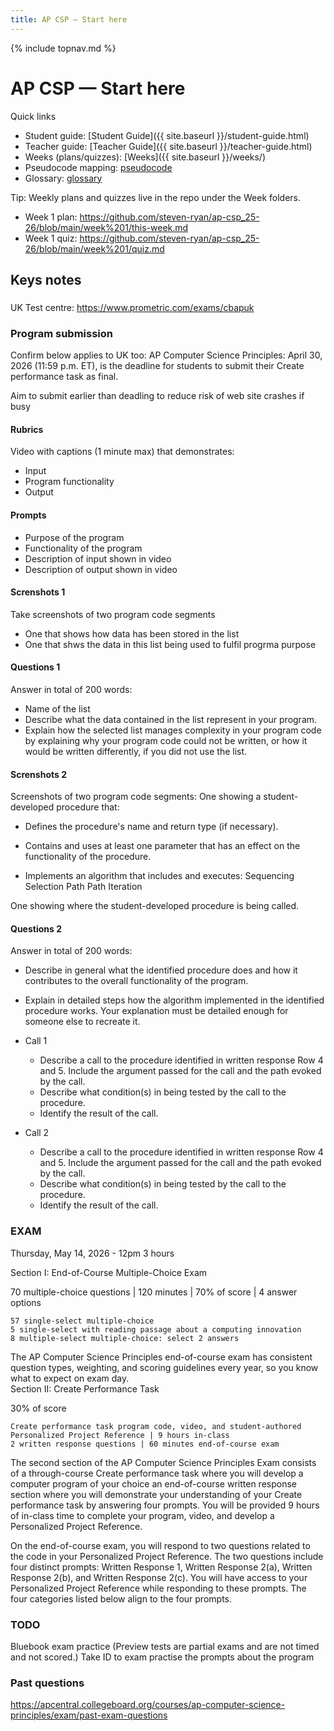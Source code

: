 ```yaml
---
title: AP CSP — Start here
---
```

{% include topnav.md %}

# AP CSP — Start here

Quick links
- Student guide: [Student Guide]({{ site.baseurl }}/student-guide.html)
- Teacher guide: [Teacher Guide]({{ site.baseurl }}/teacher-guide.html)
- Weeks (plans/quizzes): [Weeks]({{ site.baseurl }}/weeks/)
- Pseudocode mapping: [pseudocode](pseudocode.md)
- Glossary: [glossary](glossary.md)

Tip: Weekly plans and quizzes live in the repo under the Week folders.
- Week 1 plan: https://github.com/steven-ryan/ap-csp_25-26/blob/main/week%201/this-week.md
- Week 1 quiz: https://github.com/steven-ryan/ap-csp_25-26/blob/main/week%201/quiz.md





## Keys notes
###
UK Test centre:
https://www.prometric.com/exams/cbapuk

### Program submission
Confirm below applies to UK too:
AP Computer Science Principles: April 30, 2026 (11:59 p.m. ET), is the deadline for students to submit their Create performance task as final. 

Aim to submit earlier than deadling to reduce risk of web site crashes if busy 


#### Rubrics
Video with captions (1 minute max) that demonstrates:
- Input
- Program functionality
- Output

#### Prompts
- Purpose of the program
- Functionality of the program
- Description of input shown in video
- Description of output shown in video


#### Screnshots 1
Take screenshots of two program code segments
- One that shows how data has been stored in the list
- One that shws the data in this list being used to fulfil progrma purpose


#### Questions 1
Answer in total of 200 words:
- Name of the list
- Describe what the data contained in the list represent in your program.
- Explain how the selected list manages complexity in your program code by explaining why your program code could not be written, or how it would be written differently, if you did not use the list. 

#### Screnshots 2

Screenshots of two program code segments: 
One showing a student-developed procedure that: 

- Defines the procedure's name and return type (if necessary). 

- Contains and uses at least one parameter that has an effect on the functionality of the procedure. 

- Implements an algorithm that includes and executes: 
Sequencing 
Selection 
Path 
Path 
Iteration 

One showing where the student-developed procedure is being called. 

#### Questions 2
Answer in total of 200 words:
- Describe in general what the identified procedure does and how it contributes to the overall functionality of the program. 

- Explain in detailed steps how the algorithm implemented in the identified procedure works. Your explanation must be detailed enough for someone else to recreate it. 


- Call 1 
    - Describe a call to the procedure identified in written response Row 4 and 5. Include the argument passed for the call and the path evoked by the call. 
    - Describe what condition(s) in being tested by the call to the procedure. 	
    - Identify the result of the call. 
	

 
- Call 2 
    - Describe a call to the procedure identified in written response Row 4 and 5. Include the argument passed for the call and the path evoked by the call.
    - Describe what condition(s) in being tested by the call to the procedure. 
	- Identify the result of the call. 
	

 



### EXAM
Thursday, May 14, 2026 - 12pm
3 hours


Section I: End-of-Course Multiple-Choice Exam

70 multiple-choice questions | 120 minutes | 70% of score | 4 answer options

    57 single-select multiple-choice 
    5 single-select with reading passage about a computing innovation 
    8 multiple-select multiple-choice: select 2 answers 

 

The AP Computer Science Principles end-of-course exam has consistent question types, weighting, and scoring guidelines every year, so you know what to expect on exam day.  
Section II: Create Performance Task

30% of score

    Create performance task program code, video, and student-authored Personalized Project Reference | 9 hours in-class
    2 written response questions | 60 minutes end-of-course exam 

The second section of the AP Computer Science Principles Exam consists of a through-course Create performance task where you will develop a computer program of your choice an end-of-course written response section where you will demonstrate your understanding of your Create performance task by answering four prompts. You will be provided 9 hours of in-class time to complete your program, video, and develop a Personalized Project Reference.  

On the end-of-course exam, you will respond to two questions related to the code in your Personalized Project Reference. The two questions include four distinct prompts: Written Response 1, Written Response 2(a), Written Response 2(b), and Written Response 2(c). You will have access to your Personalized Project Reference while responding to these prompts. The four categories listed below align to the four prompts.


### TODO
Bluebook exam practice (Preview tests are partial exams and are not timed and not scored.)
Take ID to exam
practise the prompts about the program


### Past questions
https://apcentral.collegeboard.org/courses/ap-computer-science-principles/exam/past-exam-questions